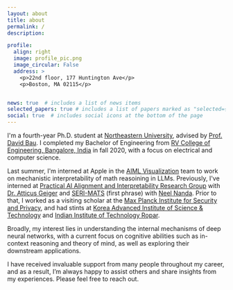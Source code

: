 ```yaml
---
layout: about
title: about
permalink: /
description: 

profile:
  align: right
  image: profile_pic.png
  image_circular: False
  address: >
    <p>22nd floor, 177 Huntington Ave</p>
    <p>Boston, MA 02115</p>


news: true  # includes a list of news items
selected_papers: true # includes a list of papers marked as "selected={true}"
social: true  # includes social icons at the bottom of the page
---
```


I'm a fourth-year Ph.D. student at [Northeastern University](https://www.northeastern.edu/), advised by [Prof. David Bau](https://baulab.info/). I completed my Bachelor of Engineering from [RV College of Engineering, Bangalore, India](https://rvce.edu.in/) in fall 2020, with a focus on electrical and computer science.

Last summer, I'm interned at Apple in the [AIML Visualization](https://vis.aiml.apple.com) team to work on mechanistic interpretability of math reasoining in LLMs. Previously, I've interned at [Practical AI Alignment and Interpretability Research Group](https://prair.group/) with [Dr. Atticus Geiger](https://atticusg.github.io/) and [SERI-MATS](https://www.matsprogram.org) (first phrase) with [Neel Nanda](https://www.neelnanda.io/about). Prior to that, I worked as a visiting scholar at the [Max Planck Institute for Security and Privacy](https://asiabiega.github.io/), and had stints at [Korea Advanced Institute of Science & Technology](https://www.kixlab.org/) and [Indian Institute of Technology Ropar](https://cse.iitrpr.ac.in/).

Broadly, my interest lies in understanding the internal mechanisms of deep neural networks, with a current focus on cognitive abilities such as in-context reasoning and theory of mind, as well as exploring their downstream applications.

I have received invaluable support from many people throughout my career, and as a result, I’m always happy to assist others and share insights from my experiences. Please feel free to reach out.